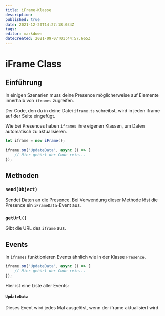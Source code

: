 ```yaml
---
title: iFrame-Klasse
description:
published: true
date: 2021-12-20T14:27:18.034Z
tags:
editor: markdown
dateCreated: 2021-09-07T01:44:57.665Z
---
```


# iFrame Class

## Einführung

In einigen Szenarien muss deine Presence möglicherweise auf Elemente innerhalb von `iframes` zugreifen.

Der Code, den du in deine Datei `iframe.ts` schreibst, wird in jeden iframe auf der Seite eingefügt.

Wie bei Presences haben `iframes` ihre eigenen Klassen, um Daten automatisch zu aktualisieren.

```ts
let iframe = new iFrame();

iframe.on("UpdateData", async () => {
    // Hier gehört der Code rein...
});
```

## Methoden

### `send(Object)`
Sendet Daten an die Presence. Bei Verwendung dieser Methode löst die Presence ein `iFrameData`-Event aus.

### `getUrl()`
Gibt die URL des `iframe` aus.

## Events
In `iframes` funktionieren Events ähnlich wie in der Klasse `Presence`.

```ts
iframe.on("UpdateData", async () => {
    // Hier gehört der Code rein...
});
```

Hier ist eine Liste aller Events:

#### `UpdateData`

Dieses Event wird jedes Mal ausgelöst, wenn der iframe aktualisiert wird.
